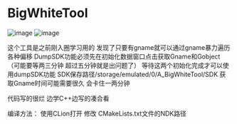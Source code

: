 # BigWhiteTool
![image](https://github.com/BigWhite666/BigWhiteTool/assets/141211205/00623027-c9d0-4f68-b38a-4bb22e98ccb7)
![image](https://github.com/BigWhite666/BigWhiteTool/assets/141211205/6f166859-6132-4930-8e6b-03cf8ce546ba)

这个工具是之前刚入圈学习用的 发现了只要有gname就可以通过gname暴力遍历各种偏移
DumpSDK功能必须先在初始化数据窗口点击获取Gname和Gobject（可能要等两三分钟 超过五分钟就是出问题了） 等待这两个初始化完成才可以使用dumpSDK功能
SDK保存路径/storage/emulated/0/A_BigWhiteTool/SDK
获取Gname时间可能需要很久 会卡住一两分钟

代码写的很烂 边学C++边写的凑合看

编译方法：
使用CLion打开 修改 CMakeLists.txt文件的NDK路径
